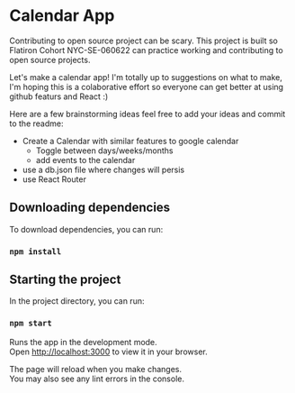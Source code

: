 # Calendar App

Contributing to open source project can be scary. This project is built so Flatiron Cohort NYC-SE-060622 can practice working and contributing to open source projects.

Let's make a calendar app! I'm totally up to suggestions on what to make, I'm hoping this is a colaborative effort so everyone can get better at using github featurs and React :)

Here are a few brainstorming ideas feel free to add your ideas and commit to the readme: 
- Create a Calendar with similar features to google calendar 
    - Toggle between days/weeks/months 
    - add events to the calendar 
- use a db.json file where changes will persis
- use React Router

## Downloading dependencies

To download dependencies, you can run:

### `npm install`

## Starting the project

In the project directory, you can run:

### `npm start`

Runs the app in the development mode.\
Open [http://localhost:3000](http://localhost:3000) to view it in your browser.

The page will reload when you make changes.\
You may also see any lint errors in the console.
